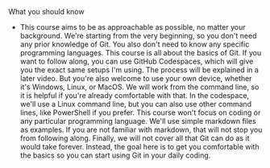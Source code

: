 What you should know
- This course aims to be as approachable as possible, no matter your background. We're starting from the very beginning, so you don't need any prior knowledge of Git. You also don't need to know any specific programming languages. This course is all about the basics of Git. If you want to follow along, you can use GitHub Codespaces, which will give you the exact same setups I'm using. The process will be explained in a later video. But you're also welcome to use your own device, whether it's Windows, Linux, or MacOS. We will work from the command line, so it is helpful if you're already comfortable with that. In the codespace, we'll use a Linux command line, but you can also use other command lines, like PowerShell if you prefer. This course won't focus on coding or any particular programming language. We'll use simple markdown files as examples. If you are not familiar with markdown, that will not stop you from following along. Finally, we will not cover all that Git can do as it would take forever. Instead, the goal here is to get you comfortable with the basics so you can start using Git in your daily coding.
